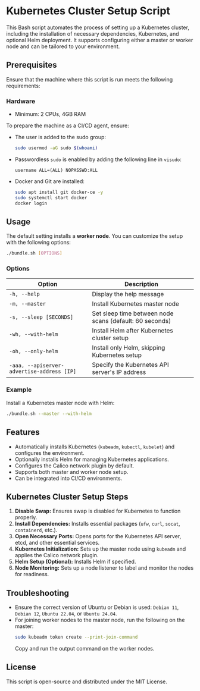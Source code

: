# Kubernetes Cluster Setup Script

This Bash script automates the process of setting up a Kubernetes cluster, including the installation of necessary dependencies, Kubernetes, and optional Helm deployment. It supports configuring either a master or worker node and can be tailored to your environment.

## Prerequisites

Ensure that the machine where this script is run meets the following requirements:

### Hardware
- Minimum: 2 CPUs, 4GB RAM

To prepare the machine as a CI/CD agent, ensure:
- The user is added to the sudo group:
  ```bash
  sudo usermod -aG sudo $(whoami)
  ```
- Passwordless `sudo` is enabled by adding the following line in `visudo`:
  ```text
  username ALL=(ALL) NOPASSWD:ALL
  ```
- Docker and Git are installed:
  ```bash
  sudo apt install git docker-ce -y
  sudo systemctl start docker
  docker login
  ```

## Usage

The default setting installs a **worker node**. You can customize the setup with the following options:

```bash
./bundle.sh [OPTIONS]
```

### Options

| Option | Description |
|--------|-------------|
| `-h, --help` | Display the help message |
| `-m, --master` | Install Kubernetes master node |
| `-s, --sleep [SECONDS]` | Set sleep time between node scans (default: 60 seconds) |
| `-wh, --with-helm` | Install Helm after Kubernetes cluster setup |
| `-oh, --only-helm` | Install only Helm, skipping Kubernetes setup |
| `-aaa, --apiserver-advertise-address [IP]` | Specify the Kubernetes API server's IP address |

### Example

Install a Kubernetes master node with Helm:

```bash
./bundle.sh --master --with-helm
```

## Features

- Automatically installs Kubernetes (`kubeadm`, `kubectl`, `kubelet`) and configures the environment.
- Optionally installs Helm for managing Kubernetes applications.
- Configures the Calico network plugin by default.
- Supports both master and worker node setup.
- Can be integrated into CI/CD environments.

## Kubernetes Cluster Setup Steps

1. **Disable Swap:** Ensures swap is disabled for Kubernetes to function properly.
2. **Install Dependencies:** Installs essential packages (`ufw`, `curl`, `socat`, `containerd`, etc.).
3. **Open Necessary Ports:** Opens ports for the Kubernetes API server, etcd, and other essential services.
4. **Kubernetes Initialization:** Sets up the master node using `kubeadm` and applies the Calico network plugin.
5. **Helm Setup (Optional):** Installs Helm if specified.
6. **Node Monitoring:** Sets up a node listener to label and monitor the nodes for readiness.

## Troubleshooting

- Ensure the correct version of Ubuntu or Debian is used: `Debian 11`, `Debian 12`, `Ubuntu 22.04`, or `Ubuntu 24.04`.
- For joining worker nodes to the master node, run the following on the master:
  ```bash
  sudo kubeadm token create --print-join-command
  ```
  Copy and run the output command on the worker nodes.

## License

This script is open-source and distributed under the MIT License.
